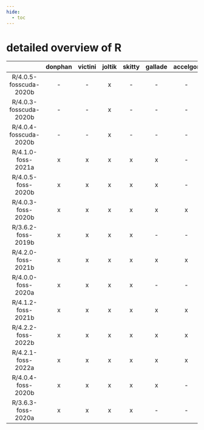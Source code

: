 ```yaml
---
hide:
  - toc
---
```


detailed overview of R
======================

| |donphan|victini|joltik|skitty|gallade|accelgor|swalot|doduo|
| :---: | :---: | :---: | :---: | :---: | :---: | :---: | :---: | :---: |
|R/4.0.5-fosscuda-2020b|-|-|x|-|-|-|-|-|
|R/4.0.3-fosscuda-2020b|-|-|x|-|-|-|-|-|
|R/4.0.4-fosscuda-2020b|-|-|x|-|-|-|-|-|
|R/4.1.0-foss-2021a|x|x|x|x|x|-|x|x|
|R/4.0.5-foss-2020b|x|x|x|x|x|-|x|x|
|R/4.0.3-foss-2020b|x|x|x|x|x|x|x|x|
|R/3.6.2-foss-2019b|x|x|x|x|-|-|x|x|
|R/4.2.0-foss-2021b|x|x|x|x|x|x|x|x|
|R/4.0.0-foss-2020a|x|x|x|x|-|-|x|x|
|R/4.1.2-foss-2021b|x|x|x|x|x|x|x|x|
|R/4.2.2-foss-2022b|x|x|x|x|x|x|x|x|
|R/4.2.1-foss-2022a|x|x|x|x|x|x|x|x|
|R/4.0.4-foss-2020b|x|x|x|x|x|-|x|x|
|R/3.6.3-foss-2020a|x|x|x|x|-|-|-|-|
